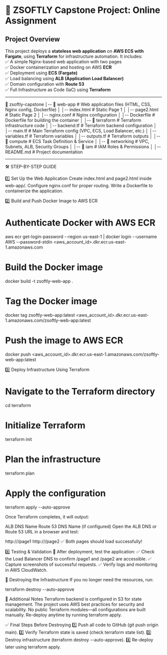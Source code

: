 # 🚀 ZSOFTLY Capstone Project: Online Assignment  

## **Project Overview**  
This project deploys a **stateless web application** on **AWS ECS with Fargate**, using **Terraform** for infrastructure automation. It includes:  
✅ A simple Nginx-based web application with two pages  
✅ Docker containerization and hosting on AWS **ECR**  
✅ Deployment using **ECS (Fargate)**  
✅ Load balancing using **ALB (Application Load Balancer)**  
✅ Domain configuration with **Route 53**  
✅ Full Infrastructure as Code (IaC) using **Terraform**  

---

📁 zsoftly-capstone
│-- 📁 web-app              # Web application files (HTML, CSS, Nginx config, Dockerfile)
│   │-- index.html          # Static Page 1
│   │-- page2.html          # Static Page 2
│   │-- nginx.conf          # Nginx configuration
│   │-- Dockerfile          # Dockerfile for building the container
│
│-- 📁 terraform            # Terraform infrastructure code
│   │-- backend.tf          # Terraform backend configuration
│   │-- main.tf             # Main Terraform config (VPC, ECS, Load Balancer, etc.)
│   │-- variables.tf        # Terraform variables
│   │-- outputs.tf          # Terraform outputs
│   │-- 📁 compute          # ECS Task Definition & Service
│   │-- 📁 networking       # VPC, Subnets, ALB, Security Groups
│   │-- 📁 iam              # IAM Roles & Permissions
│
│-- README.md               # Project documentation


---

🛠️  STEP-BY-STEP GUIDE

1️⃣ Set Up the Web Application
Create index.html and page2.html inside web-app/.
Configure nginx.conf for proper routing.
Write a Dockerfile to containerize the application.

2️⃣ Build and Push Docker Image to AWS ECR
# Authenticate Docker with AWS ECR
aws ecr get-login-password --region us-east-1 | docker login --username AWS --password-stdin <aws_account_id>.dkr.ecr.us-east-1.amazonaws.com

# Build the Docker image
docker build -t zsoftly-web-app .

# Tag the Docker image
docker tag zsoftly-web-app:latest <aws_account_id>.dkr.ecr.us-east-1.amazonaws.com/zsoftly-web-app:latest

# Push the image to AWS ECR
docker push <aws_account_id>.dkr.ecr.us-east-1.amazonaws.com/zsoftly-web-app:latest


3️⃣ Deploy Infrastructure Using Terraform
# Navigate to the Terraform directory
cd terraform

# Initialize Terraform
terraform init

# Plan the infrastructure
terraform plan

# Apply the configuration
terraform apply --auto-approve


Once Terraform completes, it will output:

ALB DNS Name
Route 53 DNS Name (if configured)
Open the ALB DNS or Route 53 URL in a browser and test:

http://<alb-dns-name>/page1
http://<alb-dns-name>/page2
✅ Both pages should load successfully!





4️⃣ Testing & Validation
🔹 After deployment, test the application:
✅ Check the Load Balancer DNS to confirm /page1 and /page2 are accessible.
✅ Capture screenshots of successful requests.
✅ Verify logs and monitoring in AWS CloudWatch.


📌 Destroying the Infrastructure
If you no longer need the resources, run:

terraform destroy --auto-approve



📖 Additional Notes
Terraform backend is configured in S3 for state management.
The project uses AWS best practices for security and scalability.
No public Terraform modules—all configurations are built manually.
Re-deploy anytime by running terraform apply.



✅ Final Steps Before Destroying
1️⃣ Push all code to GitHub (git push origin main).
2️⃣ Verify Terraform state is saved (check terraform state list).
3️⃣ Destroy infrastructure (terraform destroy --auto-approve).
4️⃣ Re-deploy later using terraform apply.





